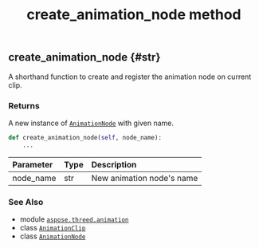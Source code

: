 ﻿---
title: create_animation_node method
second_title: Aspose.3D for Python via .NET API References
description: 
type: docs
weight: 20
url: /aspose.threed.animation/animationclip/create_animation_node/
is_root: false
---

## create_animation_node {#str}

A shorthand function to create and register the animation node on current clip.


### Returns 


A new instance of [`AnimationNode`](/3d/python-net/aspose.threed.animation/animationnode) with given name.


```python
def create_animation_node(self, node_name):
    ...
```


| Parameter | Type | Description |
| :- | :- | :- |
| node_name | str | New animation node's name |



### See Also
* module [`aspose.threed.animation`](../../)
* class [`AnimationClip`](/3d/python-net/aspose.threed.animation/animationclip)
* class [`AnimationNode`](/3d/python-net/aspose.threed.animation/animationnode)
